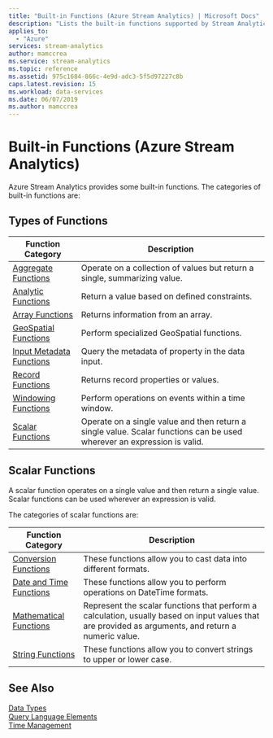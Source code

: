 ```yaml
---
title: "Built-in Functions (Azure Stream Analytics) | Microsoft Docs"
description: "Lists the built-in functions supported by Stream Analytics Query Language"
applies_to: 
  - "Azure"
services: stream-analytics
author: mamccrea
ms.service: stream-analytics
ms.topic: reference
ms.assetid: 975c1684-866c-4e9d-adc3-5f5d97227c8b
caps.latest.revision: 15
ms.workload: data-services
ms.date: 06/07/2019
ms.author: mamccrea
---
```


# Built-in Functions (Azure Stream Analytics)

Azure Stream Analytics provides some built-in functions. The categories of built-in functions are:  
  
## Types of Functions  
  
|Function Category|Description|  
|-----------------------|-----------------|  
|[Aggregate Functions](aggregate-functions-azure-stream-analytics.md)|Operate on a collection of values but return a single, summarizing value.|  
|[Analytic Functions](analytic-functions-azure-stream-analytics.md)|Return a value based on defined constraints.|  
|[Array Functions](array-functions-stream-analytics.md)|Returns information from an array.|
|[GeoSpatial Functions](geospatial-functions.md)|Perform specialized GeoSpatial functions.|  
|[Input Metadata Functions](input-metadata-functions.md)|Query the metadata of property in the data input.|
|[Record Functions](record-functions-azure-stream-analytics.md)|Returns record properties or values.|
|[Windowing Functions](windowing-azure-stream-analytics.md)|Perform operations on events within a time window.| 
|[Scalar Functions](built-in-functions-azure-stream-analytics.md#BKMK_ScalarFunctions)|Operate on a single value and then return a single value. Scalar functions can be used wherever an expression is valid.|  
  
##  <a name="BKMK_ScalarFunctions"></a> Scalar Functions  
 A scalar function operates on a single value and then return a single value. Scalar functions can be used wherever an expression is valid.  
  
 The categories of scalar functions are:  
  
|Function Category|Description|  
|-----------------------|-----------------|  
| [Conversion Functions](conversion-functions-azure-stream-analytics.md)| These functions allow you to cast data into different formats. |
| [Date and Time Functions](date-and-time-functions-azure-stream-analytics.md)| These functions allow you to perform operations on DateTime formats. |
| [Mathematical Functions](mathematical-functions-azure-stream-analytics.md)| Represent the scalar functions that perform a calculation, usually based on input values that are provided as arguments, and return a numeric value. |
| [String Functions](string-functions-azure-stream-analytics.md)| These functions allow you to convert strings to upper or lower case. |
  
## See Also  
 [Data Types](data-types-azure-stream-analytics.md)   
 [Query Language Elements](query-language-elements-azure-stream-analytics.md)   
 [Time Management](time-management-azure-stream-analytics.md)  
  
  
